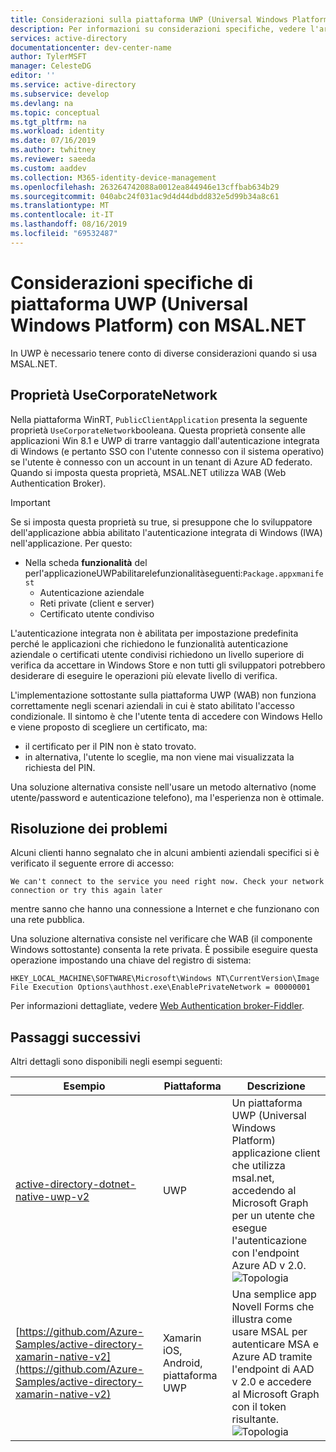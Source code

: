 ```yaml
---
title: Considerazioni sulla piattaforma UWP (Universal Windows Platform) (Microsoft Authentication Library per .NET) | Azure
description: Per informazioni su considerazioni specifiche, vedere l'articolo relativo all'uso di piattaforma UWP (Universal Windows Platform) con Microsoft Authentication Library per .NET (MSAL.NET).
services: active-directory
documentationcenter: dev-center-name
author: TylerMSFT
manager: CelesteDG
editor: ''
ms.service: active-directory
ms.subservice: develop
ms.devlang: na
ms.topic: conceptual
ms.tgt_pltfrm: na
ms.workload: identity
ms.date: 07/16/2019
ms.author: twhitney
ms.reviewer: saeeda
ms.custom: aaddev
ms.collection: M365-identity-device-management
ms.openlocfilehash: 263264742088a0012ea844946e13cffbab634b29
ms.sourcegitcommit: 040abc24f031ac9d4d44dbdd832e5d99b34a8c61
ms.translationtype: MT
ms.contentlocale: it-IT
ms.lasthandoff: 08/16/2019
ms.locfileid: "69532487"
---
```

# <a name="universal-windows-platform-specific-considerations-with-msalnet"></a>Considerazioni specifiche di piattaforma UWP (Universal Windows Platform) con MSAL.NET
In UWP è necessario tenere conto di diverse considerazioni quando si usa MSAL.NET.

## <a name="the-usecorporatenetwork-property"></a>Proprietà UseCorporateNetwork
Nella piattaforma WinRT, `PublicClientApplication` presenta la seguente proprietà ``UseCorporateNetwork``booleana. Questa proprietà consente alle applicazioni Win 8.1 e UWP di trarre vantaggio dall'autenticazione integrata di Windows (e pertanto SSO con l'utente connesso con il sistema operativo) se l'utente è connesso con un account in un tenant di Azure AD federato. Quando si imposta questa proprietà, MSAL.NET utilizza WAB (Web Authentication Broker).

> [!IMPORTANT]
> Se si imposta questa proprietà su true, si presuppone che lo sviluppatore dell'applicazione abbia abilitato l'autenticazione integrata di Windows (IWA) nell'applicazione. Per questo:
> - Nella scheda **funzionalità** del perl'applicazioneUWPabilitarelefunzionalitàseguenti:``Package.appxmanifest``
>   - Autenticazione aziendale
>   - Reti private (client e server)
>   - Certificato utente condiviso

L'autenticazione integrata non è abilitata per impostazione predefinita perché le applicazioni che richiedono le funzionalità autenticazione aziendale o certificati utente condivisi richiedono un livello superiore di verifica da accettare in Windows Store e non tutti gli sviluppatori potrebbero desiderare di eseguire le operazioni più elevate livello di verifica.

L'implementazione sottostante sulla piattaforma UWP (WAB) non funziona correttamente negli scenari aziendali in cui è stato abilitato l'accesso condizionale. Il sintomo è che l'utente tenta di accedere con Windows Hello e viene proposto di scegliere un certificato, ma:

- il certificato per il PIN non è stato trovato.
- in alternativa, l'utente lo sceglie, ma non viene mai visualizzata la richiesta del PIN.

Una soluzione alternativa consiste nell'usare un metodo alternativo (nome utente/password e autenticazione telefono), ma l'esperienza non è ottimale.

## <a name="troubleshooting"></a>Risoluzione dei problemi

Alcuni clienti hanno segnalato che in alcuni ambienti aziendali specifici si è verificato il seguente errore di accesso:

```Text
We can't connect to the service you need right now. Check your network connection or try this again later
```

mentre sanno che hanno una connessione a Internet e che funzionano con una rete pubblica.

Una soluzione alternativa consiste nel verificare che WAB (il componente Windows sottostante) consenta la rete privata. È possibile eseguire questa operazione impostando una chiave del registro di sistema:

```Text
HKEY_LOCAL_MACHINE\SOFTWARE\Microsoft\Windows NT\CurrentVersion\Image File Execution Options\authhost.exe\EnablePrivateNetwork = 00000001
```

Per informazioni dettagliate, vedere [Web Authentication broker-Fiddler](https://docs.microsoft.com/windows/uwp/security/web-authentication-broker#fiddler).

## <a name="next-steps"></a>Passaggi successivi
Altri dettagli sono disponibili negli esempi seguenti:

Esempio | Piattaforma | Descrizione 
|------ | -------- | -----------|
|[active-directory-dotnet-native-uwp-v2](https://github.com/azure-samples/active-directory-dotnet-native-uwp-v2) | UWP | Un piattaforma UWP (Universal Windows Platform) applicazione client che utilizza msal.net, accedendo al Microsoft Graph per un utente che esegue l'autenticazione con l'endpoint Azure AD v 2.0. <br>![Topologia](media/msal-net-uwp-considerations/topology-native-uwp.png)|
|[https://github.com/Azure-Samples/active-directory-xamarin-native-v2](https://github.com/Azure-Samples/active-directory-xamarin-native-v2) | Xamarin iOS, Android, piattaforma UWP | Una semplice app Novell Forms che illustra come usare MSAL per autenticare MSA e Azure AD tramite l'endpoint di AAD v 2.0 e accedere al Microsoft Graph con il token risultante. <br>![Topologia](media/msal-net-uwp-considerations/topology-xamarin-native.png)|
